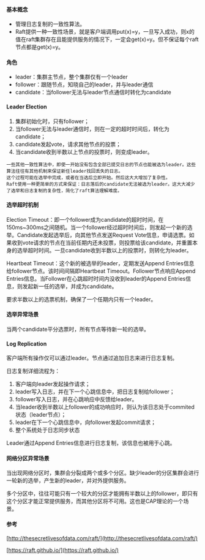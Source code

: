 #### 基本概念

* 管理日志复制的一致性算法。
* Raft提供一种一致性场景，就是客户端调用put\(x\)=y，一旦写入成功，则x的值在raft集群存在且能提供服务的情况下，一定会get\(x\)=y。但不保证每个raft节点都是get\(x\)=y。

#### 角色

* leader：集群主节点，整个集群仅有一个leader
* follower：跟随节点，知晓自己的leader，并与leader通信
* candidate：当follower无法与leader节点通信时转化为candidate

#### Leader Election

1. 集群初始化时，只有follower；
2. 当follower无法与leader通信时，则在一定的超时时间后，转化为candidate；
3. candidate发起vote，请求其他节点的投票；
4. 当candidate收到半数以上节点的投票时，则变成leader。

```
一些其他一致性算法中，即使一开始没有包含全部已提交日志的节点也能被选为leader。这些算法往往有其他机制来保证新任leader找回丢失的日志。
这个过程可能在选举中完成，或者在当选后立即开始。然后这大大增加了复杂性。
Raft使用一种更简单的方式来保证：日志落后的candidate无法被选为leader。这大大减少了选举和日志复制的复杂性，简化了raft算法理解难度。
```

#### 选举超时机制

Election Timeout：即一个follower成为candidate的超时时间，在150ms~300ms之间随机。当一个follower经过超时时间后，则发起一个新的选举。Candidate发起选举后，向其他节点发送Request Vote信息，申请选票。如果收到vote请求的节点在当前任期内还未投票，则投票给该candidate，并重置本身的选举超时时间。一旦candidate收到半数以上的投票时，则转化为leader。

Heartbeat Timeout：这个新的被选举的leader，定期发送Append Entries信息给follower节点。该时间间隔即Heartbeat Timeout。Follower节点响应Append Entries信息。当Follower在心跳超时时间内没收到leader的Append Entries信息，则发起新一任的选举，并成为candidate。

要求半数以上的选票机制，确保了一个任期内只有一个leader。

#### 选举异常场景

当两个candidate平分选票时，所有节点等待新一轮的选举。

#### Log Replication

客户端所有操作仅可以通过leader。节点通过追加日志来进行日志复制。

日志复制详细流程为：

1. 客户端向leader发起操作请求；
2. leader写入日志，并在下一个心跳信息中，把日志复制给follower；
3. follower写入日志，并在心跳响应中反馈给leader。
4. 当leader收到半数以上follower的成功响应时，则认为该日志处于commited状态（leader节点）；
5. leader在下一个心跳信息中，向follower发起commit请求；
6. 整个系统处于日志同步状态

Leader通过Append Entries信息进行日志复制，该信息也被用于心跳。

#### 网络分区异常场景

当出现网络分区时，集群会分裂成两个或多个分区。缺少leader的分区集群会进行一轮新的选举，产生新的leader，并对外提供服务。

多个分区中，往往可能只有一个较大的分区才能拥有半数以上的follower，即只有这个分区才能正常提供服务，而其他分区将不可用。这也是CAP理论的一个场景。

#### 参考

[http://thesecretlivesofdata.com/raft/](http://thesecretlivesofdata.com/raft/)

[https://raft.github.io/](https://raft.github.io/)

